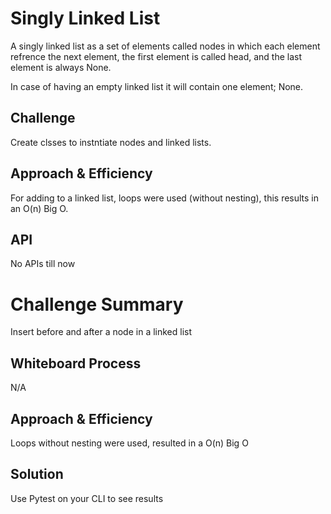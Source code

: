 # Singly Linked List
A singly linked list as a set of elements called nodes in which each element refrence the next element, the first element is called head, and the last element is always None.

In case of having an empty linked list it will contain one element; None.

## Challenge
Create clsses to instntiate nodes and linked lists.

## Approach & Efficiency
For adding to a linked list, loops were used (without nesting), this results in an O(n) Big O.

## API
No APIs till now

# Challenge Summary
Insert before and after a node in a linked list

## Whiteboard Process
N/A

## Approach & Efficiency
Loops without nesting were used, resulted in a O(n) Big O

## Solution
Use Pytest on your CLI to see results